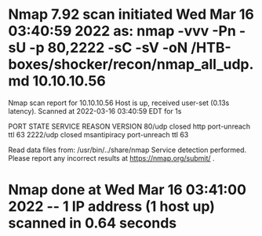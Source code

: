 # Nmap 7.92 scan initiated Wed Mar 16 03:40:59 2022 as: nmap -vvv -Pn -sU -p 80,2222 -sC -sV -oN /HTB-boxes/shocker/recon/nmap_all_udp.md 10.10.10.56
Nmap scan report for 10.10.10.56
Host is up, received user-set (0.13s latency).
Scanned at 2022-03-16 03:40:59 EDT for 1s

PORT     STATE  SERVICE      REASON              VERSION
80/udp   closed http         port-unreach ttl 63
2222/udp closed msantipiracy port-unreach ttl 63

Read data files from: /usr/bin/../share/nmap
Service detection performed. Please report any incorrect results at https://nmap.org/submit/ .
# Nmap done at Wed Mar 16 03:41:00 2022 -- 1 IP address (1 host up) scanned in 0.64 seconds
